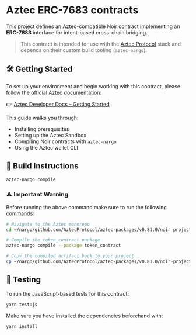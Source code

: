 # Aztec ERC-7683 contracts

This project defines an Aztec-compatible Noir contract implementing an **ERC-7683** interface for intent-based cross-chain bridging.

> This contract is intended for use with the [Aztec Protocol](https://github.com/AztecProtocol) stack and depends on their custom build tooling (`aztec-nargo`).


## 🛠 Getting Started

To set up your environment and begin working with this contract, please follow the official Aztec documentation:

👉 [Aztec Developer Docs – Getting Started](https://docs.aztec.network/developers/getting_started)

This guide walks you through:

- Installing prerequisites
- Setting up the Aztec Sandbox
- Compiling Noir contracts with `aztec-nargo`
- Using the Aztec wallet CLI


## 🔨 Build Instructions

```bash
aztec-nargo compile
```

### ⚠️ Important Warning

Before running the above command make sure to run the following commands:

```bash
# Navigate to the Aztec monorepo
cd ~/nargo/github.com/AztecProtocol/aztec-packages/v0.81.0/noir-projects/noir-contracts/

# Compile the token_contract package
aztec-nargo compile --package token_contract

# Copy the compiled artifact back to your project
cp ~/nargo/github.com/AztecProtocol/aztec-packages/v0.81.0/noir-projects/noir-contracts/target/token_contract-Token.json ./target/token_contract-Token.json
```


## 🧪 Testing

To run the JavaScript-based tests for this contract:

```bash
yarn test:js
```

Make sure you have installed the dependencies beforehand with:

```bash
yarn install
```